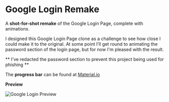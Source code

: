 # Google Login Remake
A **shot-for-shot remake** of the Google Login Page, complete with animations.

I designed this Google Login Page clone as a challenge to see how close I could make it to the original. At some point I'll get round to animating the password section of the login page, but for now I'm pleased with the result.

** I've redacted the password section to prevent this project being used for phishing **

The **progress bar** can be found at [Material.io](https://material.io/components/progress-indicators/)

**Preview**

![Google Login Preview](https://i.imgur.com/noS3bKa.png)
